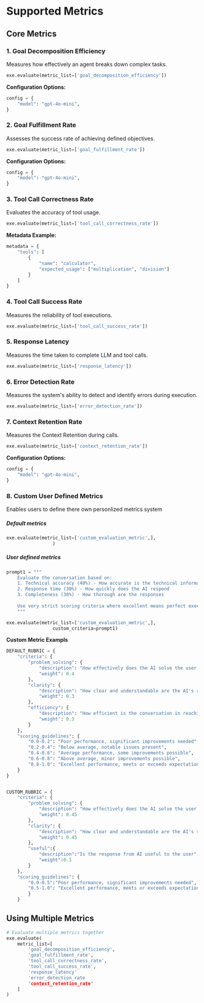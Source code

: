 # Supported Metrics

## Core Metrics

### 1. Goal Decomposition Efficiency
Measures how effectively an agent breaks down complex tasks.

```python
exe.evaluate(metric_list=['goal_decomposition_efficiency'])
```

**Configuration Options:**
```python
config = {
    "model": "gpt-4o-mini",
}
```

### 2. Goal Fulfillment Rate
Assesses the success rate of achieving defined objectives.

```python
exe.evaluate(metric_list=['goal_fulfillment_rate'])
```

**Configuration Options:**
```python
config = {
    "model": "gpt-4o-mini",
}
```

### 3. Tool Call Correctness Rate
Evaluates the accuracy of tool usage.

```python
exe.evaluate(metric_list=['tool_call_correctness_rate'])
```

**Metadata Example:**
```python
metadata = {
    "tools": [
        {
            "name": "calculator",
            "expected_usage": ["multiplication", "division"]
        }
    ]
}
```

### 4. Tool Call Success Rate
Measures the reliability of tool executions.

```python
exe.evaluate(metric_list=['tool_call_success_rate'])
```

### 5. Response Latency
Measures the time taken to complete LLM and tool calls.

```python
exe.evaluate(metric_list=['response_latency'])
```

### 6. Error Detection Rate
Measures the system's ability to detect and identify errors during execution.

```python
exe.evaluate(metric_list=['error_detection_rate'])
```

### 7. Context Retention Rate
Measures the Context Retention during calls.

```python
exe.evaluate(metric_list=['context_retention_rate'])
```

**Configuration Options:**
```python
config = {
    "model": "gpt-4o-mini",
}
```

### 8. Custom User Defined Metrics
Enables users to define there own personlized metrics system

##### Default metrics

```python
exe.evaluate(metric_list=['custom_evaluation_metric',],
                 )
```

##### User defined metrics
```python
prompt1 = """
    Evaluate the conversation based on:
    1. Technical accuracy (40%) - How accurate is the technical information
    2. Response time (30%) - How quickly does the AI respond
    3. Completeness (30%) - How thorough are the responses
    
    Use very strict scoring criteria where excellent means perfect execution.
    """

exe.evaluate(metric_list=['custom_evaluation_metric',],
                 custom_criteria=prompt1)
```

**Custom Metric Exampls**
```python
DEFAULT_RUBRIC = {
    "criteria": {
        "problem_solving": {
            "description": "How effectively does the AI solve the user's problem?",
            "weight": 0.4
        },
        "clarity": {
            "description": "How clear and understandable are the AI's responses?",
            "weight": 0.3
        },
        "efficiency": {
            "description": "How efficient is the conversation in reaching the goal?",
            "weight": 0.3
        }
    },
    "scoring_guidelines": {
        "0.0-0.2": "Poor performance, significant improvements needed",
        "0.2-0.4": "Below average, notable issues present",
        "0.4-0.6": "Average performance, some improvements possible",
        "0.6-0.8": "Above average, minor improvements possible",
        "0.8-1.0": "Excellent performance, meets or exceeds expectations"
    }
}


CUSTOM_RUBRIC = {
    "criteria": {
        "problem_solving": {
            "description": "How effectively does the AI solve the user's problem?",
            "weight": 0.45
        },
        "clarity": {
            "description": "How clear and understandable are the AI's responses?",
            "weight": 0.45
        },
        "useful":{
            "description":"Is the response from AI useful to the user",
            "weight":0.1
        }
    },
    "scoring_guidelines": {
        "0.0-0.5":"Poor performance, significant improvements needed",
        "0.5-1.0": "Excellent performance, meets or exceeds expectations"
        }
    }
```

## Using Multiple Metrics
```python
# Evaluate multiple metrics together
exe.evaluate(
    metric_list=[
        'goal_decomposition_efficiency',
        'goal_fulfillment_rate',
        'tool_call_correctness_rate',
        'tool_call_success_rate',
        'response_latency'
        'error_detection_rate
        'context_retention_rate'
    ]
)
```